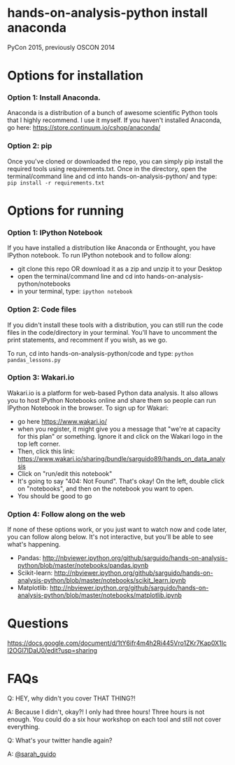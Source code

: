 hands-on-analysis-python install anaconda 
========================

PyCon 2015, previously OSCON 2014

# Options for installation

### Option 1: Install Anaconda.

Anaconda is a distribution of a bunch of awesome scientific Python tools that I highly recommend. I use it myself. If you haven't installed Anaconda, go here: https://store.continuum.io/cshop/anaconda/

### Option 2: pip

Once you've cloned or downloaded the repo, you can simply pip install the required tools using requirements.txt. Once in the directory, open the terminal/command line and cd into hands-on-analysis-python/ and type: <code>pip install -r requirements.txt</code>

# Options for running

### Option 1: IPython Notebook

If you have installed a distribution like Anaconda or Enthought, you have IPython notebook. To run IPython notebook and to follow along:

- git clone this repo OR download it as a zip and unzip it to your Desktop
- open the terminal/command line and cd into hands-on-analysis-python/notebooks
- in your terminal, type: <code>ipython notebook</code> 

### Option 2: Code files

If you didn't install these tools with a distribution, you can still run the code files in the code/directory in your terminal. You'll have to uncomment the print statements, and recomment if you wish, as we go.

To run, cd into hands-on-analysis-python/code and type: <code>python pandas_lessons.py</code>

### Option 3: Wakari.io

Wakari.io is a platform for web-based Python data analysis. It also allows you to host IPython Notebooks online and share them so people can run IPython Notebook in the browser. To sign up for Wakari:

- go here https://www.wakari.io/
- when you register, it might give you a message that "we're at capacity for this plan" or something. Ignore it and click on the Wakari logo in the top left corner.
- Then, click this link: https://www.wakari.io/sharing/bundle/sarguido89/hands_on_data_analysis
- Click on "run/edit this notebook"
- It's going to say "404: Not Found". That's okay! On the left, double click on "notebooks", and then on the notebook you want to open.
- You should be good to go

### Option 4: Follow along on the web

If none of these options work, or you just want to watch now and code later, you can follow along below. It's not interactive, but you'll be able to see what's happening.

- Pandas: http://nbviewer.ipython.org/github/sarguido/hands-on-analysis-python/blob/master/notebooks/pandas.ipynb
- Scikit-learn: http://nbviewer.ipython.org/github/sarguido/hands-on-analysis-python/blob/master/notebooks/scikit_learn.ipynb
- Matplotlib: http://nbviewer.ipython.org/github/sarguido/hands-on-analysis-python/blob/master/notebooks/matplotlib.ipynb

# Questions

https://docs.google.com/document/d/1tY6ifr4m4h2Ri445Vro1ZKr7Kap0X1IcI2OGl7IDaU0/edit?usp=sharing


# FAQs

Q: HEY, why didn't you cover THAT THING?!

A: Because I didn't, okay?! I only had three hours! Three hours is not enough. You could do a six hour workshop on each tool and still not cover everything.

Q: What's your twitter handle again?

A: [@sarah_guido](http://twitter.com/sarah_guido)

